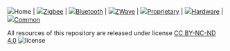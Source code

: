 ![](images/home.png)Home | ![](images/zigbee-icon-30x30.png)[Zigbee](Zigbee) | ![](images/bluetooth-icon-30x30.png)[Bluetooth](Bluetooth) | ![](images/z-wave-icon-30x30.png)[ZWave](ZWave) | ![](images/proprietary-icon-grey-30x30.png)[Proprietary](Proprietary) | ![](images/hardware-icon-grey-30x30.png)[Hardware](Hardware) | ![](images/common-icon-30x30.png)[Common](Common)  

All resources of this repository are released under license [CC BY-NC-ND 4.0](https://creativecommons.org/licenses/by-nc-nd/4.0/) ![license](images/license.png) 
